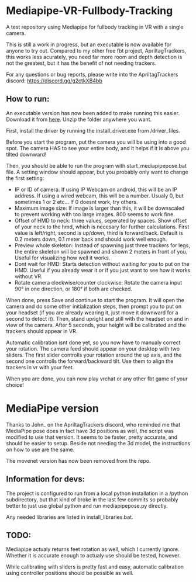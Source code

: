 # Mediapipe-VR-Fullbody-Tracking
A test repository using Mediapipe for fullbody tracking in VR with a single camera.

This is still a work in progress, but an executable is now available for anyone to try out. Compared to my other free fbt project, ApriltagTrackers, this works less acurately, you need far more room and depth detection is not the greatest, but it has the benefit of not needing trackers.

For any questions or bug reports, please write into the ApriltagTrackers discord: https://discord.gg/g2ctkXB4bb

## How to run:

An executable version has now been added to make running this easier. Download it from [here](https://github.com/ju1ce/Mediapipe-VR-Fullbody-Tracking/releases). Unzip the folder anywhere you want.

First, install the driver by running the install_driver.exe from /driver_files.

Before you start the program, put the camera you will be using into a good spot. The camera HAS to see your entire body, and it helps if it is above you tilted downward!

Then, you should be able to run the program with start_mediapipepose.bat file. A setting window should appear, but you probably only want to change the first setting:
- IP or ID of camera: If using IP Webcam on android, this will be an IP address. If using a wired webcam, this will be a number. Usualy 0, but sometimes 1 or 2 etc... If 0 doesnt work, try others.
- Maximum image size: If image is larger than this, it will be downscaled to prevent working with too large images. 800 seems to work fine.
- Offset of HMD to neck: three values, seperated by spaces. Show offset of your neck to the hmd, which is necesary for further calculations. First value is left/right, second is up/down, third is forward/back. Default is 0.2 meters down, 0.1 meter back and should work well enough.
- Preview whole skeleton: Instead of spawning just three trackers for legs, the entire skeleton will be spawned and shown 2 meters in front of you. Useful for visualizing how well it works.
- Dont wait for HMD: Starts detection without waiting for you to put on the HMD. Useful if you already wear it or if you just want to see how it works without VR.
- Rotate camera clockwise/counter clockwise: Rotate the camera input 90° in one direction, or 180° if both are checked.

When done, press Save and continue to start the program. It will open the camera and do some other initialization steps, then prompt you to put on your headset (if you are already wearing it, just move it downward for a second to detect it). Then, stand upright and still with the headset on and in view of the camera. After 5 seconds, your height will be calibrated and the trackers should appear in VR.

Automatic calibration isnt done yet, so you now have to manualy correct your rotation. The camera feed should appear on your desktop with two sliders. The first slider controlls your rotation around the up axis, and the second one controlls the forward/backward tilt. Use them to align the trackers in vr with your feet.

When you are done, you can now play vrchat or any other fbt game of your choice!

# MediaPipe version 

Thanks to John_ on the ApriltagTrackers discord, who reminded me that MediaPipe pose does in fact have 3d positions as well, the script was modified to use that version. It seems to be faster, pretty accurate, and should be easier to setup. Beside not needing the 3d model, the instructions on how to use are the same.

The movenet version has now been removed from the repo.


## Information for devs:

The project is configured to run from a local python installation in a /python subdirectory, but that kind of broke in the last few commits so probably better to just use global python and run mediapipepose.py directly.

Any needed libraries are listed in install_libraries.bat.

## TODO:

Mediapipe actualy returns feet rotation as well, which I currently ignore. Whether it is accurate enough to actualy use should be tested, however.

While calibrating with sliders is pretty fast and easy, automatic calibration using controller positions should be possible as well.

